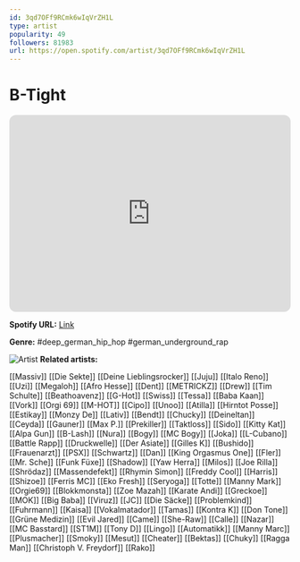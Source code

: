 ```yaml
---
id: 3qd7OFf9RCmk6wIqVrZH1L
type: artist
popularity: 49
followers: 81983
url: https://open.spotify.com/artist/3qd7OFf9RCmk6wIqVrZH1L
---
```

# B-Tight

<iframe style="border-radius:12px" src="https://open.spotify.com/embed/artist/3qd7OFf9RCmk6wIqVrZH1L" width="100%" height="352" frameBorder="0" allowfullscreen="" allow="autoplay; clipboard-write; encrypted-media; fullscreen; picture-in-picture" loading="lazy"></iframe>

**Spotify URL:** [Link](https://open.spotify.com/artist/3qd7OFf9RCmk6wIqVrZH1L)

**Genre:**  #deep_german_hip_hop #german_underground_rap

![Artist](https://i.scdn.co/image/ab6761610000e5eba83eaab7c1ae2327bfb0d418)
**Related artists:**

[[Massiv]]
[[Die Sekte]]
[[Deine Lieblingsrocker]]
[[Juju]]
[[Italo Reno]]
[[Uzi]]
[[Megaloh]]
[[Afro Hesse]]
[[Dent]]
[[METRICKZ]]
[[Drew]]
[[Tim Schulte]]
[[Beathoavenz]]
[[G-Hot]]
[[Swiss]]
[[Tessa]]
[[Baba Kaan]]
[[Vork]]
[[Orgi 69]]
[[M-HOT]]
[[Cipo]]
[[Unoo]]
[[Atilla]]
[[Hirntot Posse]]
[[Estikay]]
[[Monzy De]]
[[Lativ]]
[[Bendt]]
[[Chucky]]
[[Deineltan]]
[[Ceyda]]
[[Gauner]]
[[Max P.]]
[[Prekiller]]
[[Taktloss]]
[[Sido]]
[[Kitty Kat]]
[[Alpa Gun]]
[[B-Lash]]
[[Nura]]
[[Bogy]]
[[MC Bogy]]
[[Joka]]
[[L-Cubano]]
[[Battle Rapp]]
[[Druckwelle]]
[[Der Asiate]]
[[Gilles K]]
[[Bushido]]
[[Frauenarzt]]
[[PSX]]
[[Schwartz]]
[[Dan]]
[[King Orgasmus One]]
[[Fler]]
[[Mr. Sche]]
[[Funk Füxe]]
[[Shadow]]
[[Yaw Herra]]
[[Milos]]
[[Joe Rilla]]
[[Shrödaz]]
[[Massendefekt]]
[[Rhymin Simon]]
[[Freddy Cool]]
[[Harris]]
[[Shizoe]]
[[Ferris MC]]
[[Eko Fresh]]
[[Seryoga]]
[[Totte]]
[[Manny Mark]]
[[Orgie69]]
[[Blokkmonsta]]
[[Zoe Mazah]]
[[Karate Andi]]
[[Greckoe]]
[[MOK]]
[[Big Baba]]
[[Viruz]]
[[JC]]
[[Die Säcke]]
[[Problemkind]]
[[Fuhrmann]]
[[Kaisa]]
[[Vokalmatador]]
[[Tamas]]
[[Kontra K]]
[[Don Tone]]
[[Grüne Medizin]]
[[Evil Jared]]
[[Came]]
[[She-Raw]]
[[Calle]]
[[Nazar]]
[[MC Basstard]]
[[ST1M]]
[[Tony D]]
[[Lingo]]
[[Automatikk]]
[[Manny Marc]]
[[Plusmacher]]
[[Smoky]]
[[Mesut]]
[[Cheater]]
[[Bektas]]
[[Chuky]]
[[Ragga Man]]
[[Christoph V. Freydorf]]
[[Rako]]
